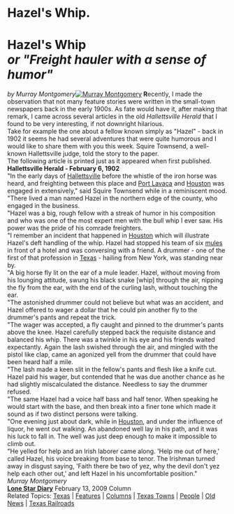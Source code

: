 # Hazel's Whip.

# **Hazel's Whip<br>*or "Freight hauler with a sense of humor"***

*by Murray Montgomery*[![Murray Montgomery](MurrayMontgomery.jpg)](../DEPARTMENTS/Guest_Columnists/Times_past/Times_Past_column.htm)
**R**ecently, I made the observation that not many feature stories were written in the small-town newspapers back in the early 1900s. As fate would have it, after making that remark, I came across several articles in the old *Hallettsville Herald* that I found to be very interesting, if not downright hilarious.   
Take for example the one about a fellow known simply as "Hazel" - back in 1902 it seems he had several adventures that were quite humorous and I would like to share them with you this week. Squire Townsend, a well-known Hallettsville judge, told the story to the paper.   
The following article is printed just as it appeared when first published.   
**Hallettsville Herald - February 6, 1902**   
"In the early days of [Hallettsville](../TOWNS/Hallettsville/Hallettsville.htm) before the whistle of the iron horse was heard, and freighting between this place and [Port Lavaca](../TexasGulfCoastTowns/Port-Lavaca-Texas.htm) and [Houston](../Houston/Houston_Texas.htm) was engaged in extensively," said Squire Townsend while in a reminiscent mood. "There lived a man named Hazel in the northern edge of the county, who engaged in the business.  
"Hazel was a big, rough fellow with a streak of humor in his composition and who was one of the most expert men with the bull whip I ever saw. His power was the pride of his comrade freighters.   
"I remember an incident that happened in [Houston](../Houston/Houston_Texas.htm) which will illustrate Hazel's deft handling of the whip. Hazel had stopped his team of six [mules](../ClayCoppedge/Mule.htm) in front of a hotel and was conversing with a friend. A drummer - one of the first of that profession in [Texas](../default.htm) \- hailing from New York, was standing near by.  
"A big horse fly lit on the ear of a mule leader. Hazel, without moving from his lounging attitude, swung his black snake \[whip\] through the air, nipping the fly from the ear, with the end of the curling lash, without touching the ear.  
"The astonished drummer could not believe but what was an accident, and Hazel offered to wager a dollar that he could pin another fly to the drummer's pants and repeat the trick.  
"The wager was accepted, a fly caught and pinned to the drummer's pants above the knee. Hazel carefully stepped back the requisite distance and balanced his whip. There was a twinkle in his eye and his friends waited expectantly. Again the lash swished through the air, and mingled with the pistol like clap, came an agonized yell from the drummer that could have been heard half a mile.   
"The lash made a keen slit in the fellow's pants and flesh like a knife cut. Hazel paid his wager, but contended that he was due another chance as he had slightly miscalculated the distance. Needless to say the drummer refused.   
"The same Hazel had a voice half bass and half tenor. When speaking he would start with the base, and then break into a finer tone which made it sound as if two distinct persons were talking.   
"One evening just about dark, while in [Houston](../Houston/Houston_Texas.htm), and under the influence of liquor, he went out walking. An abandoned well lay in his path, and it was his luck to fall in. The well was just deep enough to make it impossible to climb out.   
"He yelled for help and an Irish laborer came along. 'Help me out of here,' called Hazel, his voice breaking from base to tenor. The Irishman turned away in disgust saying, 'Faith there be two of yez, why the devil don't yez help each other out,' and left Hazel in his uncomfortable position."   
*Murray Montgomery*  
[**Lone Star Diary**](../DEPARTMENTS/Guest_Columnists/Times_past/Times_Past_column.htm) February 13, 2009 Column   
Related Topics: [Texas](../default.htm) | [Features](../FEATURES/features.htm) | [Columns](../FEATURES/Writers.htm) | [Texas Towns](../TOWNS/towns.htm) | [People](../FEATURES/features_Texas_personalites_archives.htm) | [Old News](../DEPARTMENTS/Old_News/TexasTownsOldNews.htm) | [Texas Railroads](../TexasRailroads/TexasRailroads.htm)
